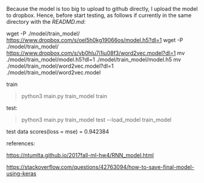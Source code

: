 Because the model is too big to upload to github directly, I upload the model to dropbox. Hence, before start testing, as follows if currently in the same directory with the *READMD.md*:

wget -P ./model/train_model/ https://www.dropbox.com/s/oel5h0kg19066os/model.h5?dl=1
wget -P ./model/train_model/ https://www.dropbox.com/s/vb0hlu7i1iu08f3/word2vec.model?dl=1
mv ./model/train_model/model.h5?dl=1 ./model/train_model/model.h5
mv ./model/train_model/word2vec.model?dl=1 ./model/train_model/word2vec.model

train

>python3 main.py train_model train

test:

>python3 main.py train_model test --load_model train_model

test data scores(loss = mse) = 0.942384

references:

https://ntumlta.github.io/2017fall-ml-hw4/RNN_model.html

https://stackoverflow.com/questions/42763094/how-to-save-final-model-using-keras